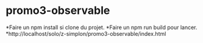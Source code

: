 # promo3-observable

*Faire un npm install si clone du projet.
*Faire un npm run build pour lancer.
*http://localhost/solo/z-simplon/promo3-observable/index.html
